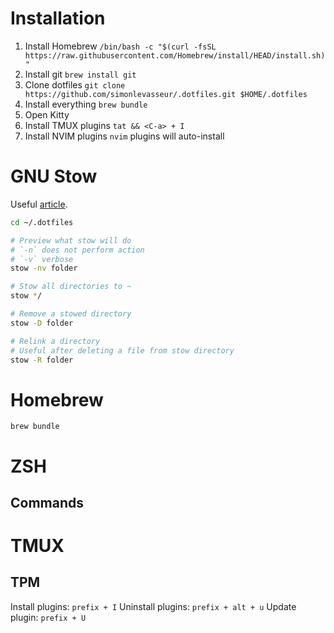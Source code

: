 # Installation
1. Install Homebrew `/bin/bash -c "$(curl -fsSL https://raw.githubusercontent.com/Homebrew/install/HEAD/install.sh)"`
2. Install git `brew install git`
3. Clone dotfiles `git clone https://github.com/simonlevasseur/.dotfiles.git $HOME/.dotfiles`
4. Install everything `brew bundle`
5. Open Kitty
6. Install TMUX plugins `tat && <C-a> + I`
7. Install NVIM plugins  `nvim` plugins will auto-install

# GNU Stow
Useful [article](https://apiumhub.com/tech-blog-barcelona/managing-dotfiles-with-stow/).

```bash
cd ~/.dotfiles

# Preview what stow will do
# `-n` does not perform action
# `-v` verbose
stow -nv folder

# Stow all directories to ~
stow */

# Remove a stowed directory
stow -D folder

# Relink a directory
# Useful after deleting a file from stow directory
stow -R folder
```

# Homebrew
`brew bundle`

# ZSH
## Commands

# TMUX
## TPM
Install plugins: `prefix + I`
Uninstall plugins: `prefix + alt + u`
Update plugin: `prefix + U`

